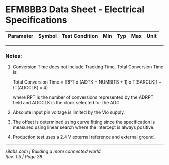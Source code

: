 # EFM8BB3 Data Sheet - Electrical Specifications

| Parameter | Symbol | Test Condition | Min | Typ | Max | Unit |
|-----------|--------|----------------|-----|-----|-----|------|

---

### Notes:
1. Conversion Time does not include Tracking Time. Total Conversion Time is:

   Total Conversion Time = [RPT x (ADTK + NUMBITS + 1) x T(SARCLK)] + (T(ADCCLK) x 4)

   where RPT is the number of conversions represented by the ADRPT field and ADCCLK is the clock selected for the ADC.

2. Absolute input pin voltage is limited by the Vio supply.

3. The offset is determined using curve fitting since the specification is measured using linear search where the intercept is always positive.

4. Production test uses a 2.4 V external reference and external ground.

---

*silabs.com | Building a more connected world.*  
*Rev. 1.5 | Page 28*